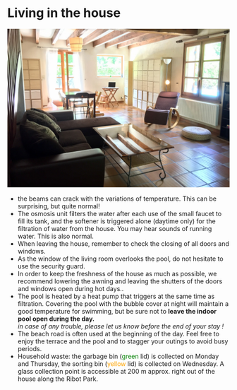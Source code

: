 # Living in the house
![Living Room](../img/salon.jpg "the living-room")

* the beams can crack with the variations of temperature. This can be surprising, but quite normal!
* The osmosis unit filters the water after each use of the small faucet to fill its tank, and the softener is triggered alone \(daytime only\) for the filtration of water from the house. You may hear sounds of running water. This is also normal.
* When leaving the house, remember to check the closing of all doors and windows.
* As the window of the living room overlooks the pool, do not hesitate to use the security guard.
* In order to keep the freshness of the house as much as possible, we recommend lowering the awning and leaving the shutters of the doors and windows open during hot days..
* The pool is heated by a heat pump that triggers at the same time as filtration. Covering the pool with the bubble cover at night will maintain a good temperature for swimming, but be sure not to **leave the indoor pool open during the day.**  
_in case of any trouble, please let us know before the end of your stay !_
* The beach road is often used at the beginning of the day. Feel free to enjoy the terrace and the pool and to stagger your outings to avoid busy periods.
* Household waste: the garbage bin (<FONT COLOR="green">green</font> lid) is collected on Monday and Thursday, the sorting bin (<FONT COLOR="orange">yellow</font> lid) is collected on Wednesday. A glass collection point is accessible at 200 m approx. right out of the house along the Ribot Park.
